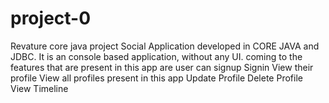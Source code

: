 # project-0
Revature core java project
Social Application developed in CORE JAVA and JDBC.
It is an console based application, without any UI.
coming to the features that are present in this app are 
        user can signup
        Signin 
        View their profile 
        View all profiles present in this app
        Update Profile
        Delete Profile
        View Timeline
